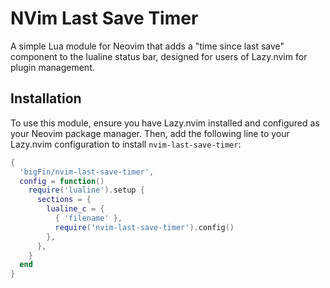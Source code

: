 # NVim Last Save Timer

A simple Lua module for Neovim that adds a "time since last save" component to the lualine status bar, designed for users of Lazy.nvim for plugin management.

## Installation

To use this module, ensure you have Lazy.nvim installed and configured as your Neovim package manager. Then, add the following line to your Lazy.nvim configuration to install `nvim-last-save-timer`:

```lua
{
  'bigFin/nvim-last-save-timer',
  config = function()
    require('lualine').setup {
      sections = {
        lualine_c = {
          { 'filename' },
          require('nvim-last-save-timer').config()
        },
      },
    }
  end
}

